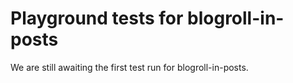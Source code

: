 # Playground tests for blogroll-in-posts
We are still awaiting the first test run for blogroll-in-posts.
